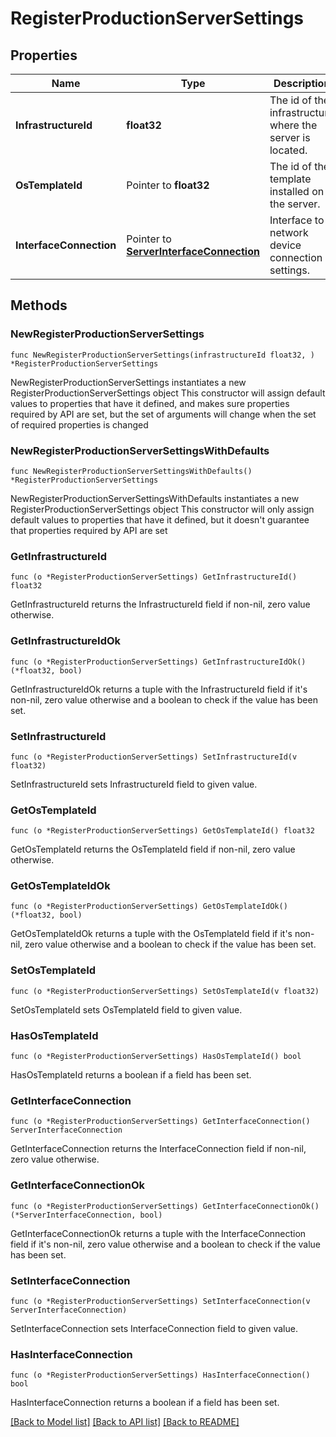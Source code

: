 # RegisterProductionServerSettings

## Properties

Name | Type | Description | Notes
------------ | ------------- | ------------- | -------------
**InfrastructureId** | **float32** | The id of the infrastructure where the server is located. | 
**OsTemplateId** | Pointer to **float32** | The id of the template installed on the server. | [optional] 
**InterfaceConnection** | Pointer to [**ServerInterfaceConnection**](ServerInterfaceConnection.md) | Interface to network device connection settings. | [optional] 

## Methods

### NewRegisterProductionServerSettings

`func NewRegisterProductionServerSettings(infrastructureId float32, ) *RegisterProductionServerSettings`

NewRegisterProductionServerSettings instantiates a new RegisterProductionServerSettings object
This constructor will assign default values to properties that have it defined,
and makes sure properties required by API are set, but the set of arguments
will change when the set of required properties is changed

### NewRegisterProductionServerSettingsWithDefaults

`func NewRegisterProductionServerSettingsWithDefaults() *RegisterProductionServerSettings`

NewRegisterProductionServerSettingsWithDefaults instantiates a new RegisterProductionServerSettings object
This constructor will only assign default values to properties that have it defined,
but it doesn't guarantee that properties required by API are set

### GetInfrastructureId

`func (o *RegisterProductionServerSettings) GetInfrastructureId() float32`

GetInfrastructureId returns the InfrastructureId field if non-nil, zero value otherwise.

### GetInfrastructureIdOk

`func (o *RegisterProductionServerSettings) GetInfrastructureIdOk() (*float32, bool)`

GetInfrastructureIdOk returns a tuple with the InfrastructureId field if it's non-nil, zero value otherwise
and a boolean to check if the value has been set.

### SetInfrastructureId

`func (o *RegisterProductionServerSettings) SetInfrastructureId(v float32)`

SetInfrastructureId sets InfrastructureId field to given value.


### GetOsTemplateId

`func (o *RegisterProductionServerSettings) GetOsTemplateId() float32`

GetOsTemplateId returns the OsTemplateId field if non-nil, zero value otherwise.

### GetOsTemplateIdOk

`func (o *RegisterProductionServerSettings) GetOsTemplateIdOk() (*float32, bool)`

GetOsTemplateIdOk returns a tuple with the OsTemplateId field if it's non-nil, zero value otherwise
and a boolean to check if the value has been set.

### SetOsTemplateId

`func (o *RegisterProductionServerSettings) SetOsTemplateId(v float32)`

SetOsTemplateId sets OsTemplateId field to given value.

### HasOsTemplateId

`func (o *RegisterProductionServerSettings) HasOsTemplateId() bool`

HasOsTemplateId returns a boolean if a field has been set.

### GetInterfaceConnection

`func (o *RegisterProductionServerSettings) GetInterfaceConnection() ServerInterfaceConnection`

GetInterfaceConnection returns the InterfaceConnection field if non-nil, zero value otherwise.

### GetInterfaceConnectionOk

`func (o *RegisterProductionServerSettings) GetInterfaceConnectionOk() (*ServerInterfaceConnection, bool)`

GetInterfaceConnectionOk returns a tuple with the InterfaceConnection field if it's non-nil, zero value otherwise
and a boolean to check if the value has been set.

### SetInterfaceConnection

`func (o *RegisterProductionServerSettings) SetInterfaceConnection(v ServerInterfaceConnection)`

SetInterfaceConnection sets InterfaceConnection field to given value.

### HasInterfaceConnection

`func (o *RegisterProductionServerSettings) HasInterfaceConnection() bool`

HasInterfaceConnection returns a boolean if a field has been set.


[[Back to Model list]](../README.md#documentation-for-models) [[Back to API list]](../README.md#documentation-for-api-endpoints) [[Back to README]](../README.md)


